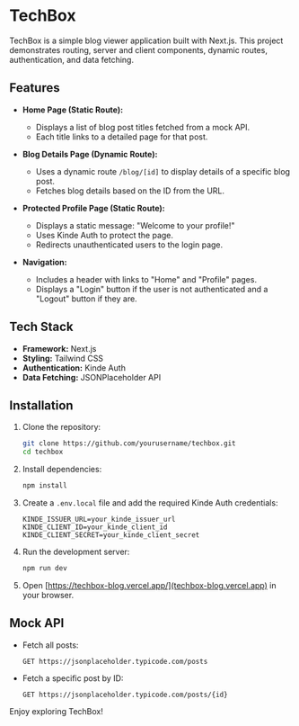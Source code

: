 # TechBox

TechBox is a simple blog viewer application built with Next.js. This project demonstrates routing, server and client components, dynamic routes, authentication, and data fetching.

## Features

- **Home Page (Static Route):**

  - Displays a list of blog post titles fetched from a mock API.
  - Each title links to a detailed page for that post.

- **Blog Details Page (Dynamic Route):**

  - Uses a dynamic route `/blog/[id]` to display details of a specific blog post.
  - Fetches blog details based on the ID from the URL.

- **Protected Profile Page (Static Route):**

  - Displays a static message: "Welcome to your profile!"
  - Uses Kinde Auth to protect the page.
  - Redirects unauthenticated users to the login page.

- **Navigation:**
  - Includes a header with links to "Home" and "Profile" pages.
  - Displays a "Login" button if the user is not authenticated and a "Logout" button if they are.

## Tech Stack

- **Framework:** Next.js
- **Styling:** Tailwind CSS
- **Authentication:** Kinde Auth
- **Data Fetching:** JSONPlaceholder API

## Installation

1. Clone the repository:

   ```sh
   git clone https://github.com/yourusername/techbox.git
   cd techbox
   ```

2. Install dependencies:

   ```sh
   npm install
   ```

3. Create a `.env.local` file and add the required Kinde Auth credentials:

   ```env
   KINDE_ISSUER_URL=your_kinde_issuer_url
   KINDE_CLIENT_ID=your_kinde_client_id
   KINDE_CLIENT_SECRET=your_kinde_client_secret
   ```

4. Run the development server:

   ```sh
   npm run dev
   ```

5. Open [https://techbox-blog.vercel.app/](techbox-blog.vercel.app) in your browser.

## Mock API

- Fetch all posts:

  ```
  GET https://jsonplaceholder.typicode.com/posts
  ```

- Fetch a specific post by ID:
  ```
  GET https://jsonplaceholder.typicode.com/posts/{id}
  ```

Enjoy exploring TechBox!
